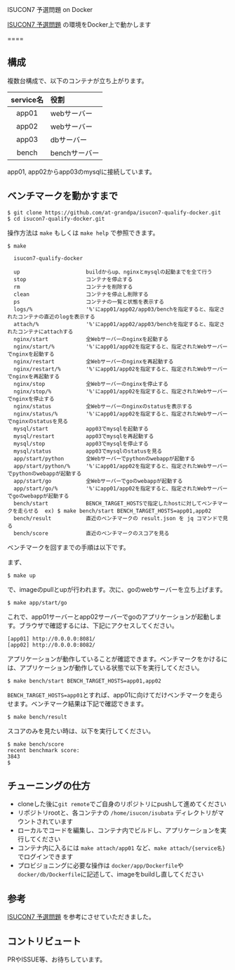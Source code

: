 ISUCON7 予選問題 on Docker

[ISUCON7 予選問題](https://github.com/isucon/isucon7-qualify) の環境をDocker上で動かします

====

## 構成

複数台構成で、以下のコンテナが立ち上がります。

|service名|役割|
|:---:|:---|
|app01|webサーバー|
|app02|webサーバー|
|app03|dbサーバー|
|bench|benchサーバー|

app01, app02からapp03のmysqlに接続しています。

## ベンチマークを動かすまで

```
$ git clone https://github.com/at-grandpa/isucon7-qualify-docker.git
$ cd isucon7-qualify-docker.git
```

操作方法は `make` もしくは `make help` で参照できます。

```
$ make

  isucon7-qualify-docker

  up                     buildからup、nginxとmysqlの起動までを全て行う
  stop                   コンテナを停止する
  rm                     コンテナを削除する
  clean                  コンテナを停止し削除する
  ps                     コンテナの一覧と状態を表示する
  logs/%                 '%'にapp01/app02/app03/benchを指定すると、指定されたコンテナの直近のlogを表示する
  attach/%               '%'にapp01/app02/app03/benchを指定すると、指定されたコンテナにattachする
  nginx/start            全Webサーバーのnginxを起動する
  nginx/start/%          '%'にapp01/app02を指定すると、指定されたWebサーバーでnginxを起動する
  nginx/restart          全Webサーバーのnginxを再起動する
  nginx/restart/%        '%'にapp01/app02を指定すると、指定されたWebサーバーでnginxを再起動する
  nginx/stop             全Webサーバーのnginxを停止する
  nginx/stop/%           '%'にapp01/app02を指定すると、指定されたWebサーバーでnginxを停止する
  nginx/status           全Webサーバーのnginxのstatusを表示する
  nginx/status/%         '%'にapp01/app02を指定すると、指定されたWebサーバーでnginxのstatusを見る
  mysql/start            app03でmysqlを起動する
  mysql/restart          app03でmysqlを再起動する
  mysql/stop             app03でmysqlを停止する
  mysql/status           app03でmysqlのstatusを見る
  app/start/python       全Webサーバーでpythonのwebappが起動する
  app/start/python/%     '%'にapp01/app02を指定すると、指定されたWebサーバーでpythonのwebappが起動する
  app/start/go           全Webサーバーでgoのwebappが起動する
  app/start/go/%         '%'にapp01/app02を指定すると、指定されたWebサーバーでgoのwebappが起動する
  bench/start            BENCH_TARGET_HOSTSで指定したhostに対してベンチマークを走らせる  ex) $ make bench/start BENCH_TARGET_HOSTS=app01,app02
  bench/result           直近のベンチマークの result.json を jq コマンドで見る
  bench/score            直近のベンチマークのスコアを見る

```

ベンチマークを回すまでの手順は以下です。

まず、

```
$ make up
```

で、imageのpullとupが行われます。次に、goのwebサーバーを立ち上げます。

```
$ make app/start/go
```

これで、app01サーバーとapp02サーバーでgoのアプリケーションが起動します。ブラウザで確認するには、下記にアクセスしてください。

```
[app01] http://0.0.0.0:8081/
[app02] http://0.0.0.0:8082/
```

アプリケーションが動作していることが確認できます。ベンチマークをかけるには、アプリケーションが動作している状態で以下を実行してください。

```
$ make bench/start BENCH_TARGET_HOSTS=app01,app02
```

`BENCH_TARGET_HOSTS=app01`とすれば、app01に向けてだけベンチマークを走らせます。ベンチマーク結果は下記で確認できます。

```
$ make bench/result
```

スコアのみを見たい時は、以下を実行してください。

```
$ make bench/score
recent benchmark score:
3843
$
```

## チューニングの仕方

* cloneした後に`git remote`でご自身のリポジトリにpushして進めてください
* リポジトリrootと、各コンテナの `/home/isucon/isubata` ディレクトリがマウントされています
* ローカルでコードを編集し、コンテナ内でビルドし、アプリケーションを実行してください
* コンテナ内に入るには `make attach/app01` など、`make attach/{service名}` でログインできます
* プロビジョニングに必要な操作は `docker/app/Dockerfile`や`docker/db/Dockerfile`に記述して、imageをbuildし直してください

## 参考

[ISUCON7 予選問題](https://github.com/isucon/isucon7-qualify) を参考にさせていただきました。

## コントリビュート

PRやISSUE等、お待ちしています。
